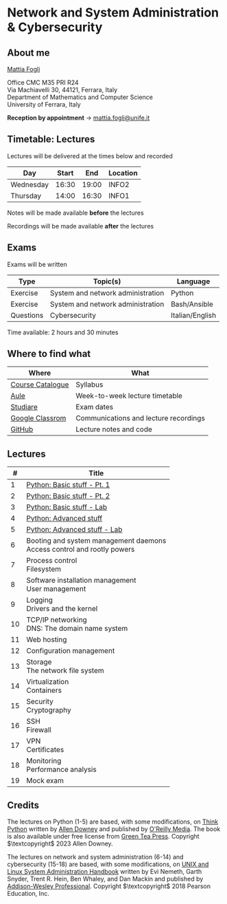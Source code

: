 # Network and System Administration & Cybersecurity

## About me

[Mattia Fogli](https://docente.unife.it/mattia.fogli)

Office CMC M35 PRI R24 \
Via Machiavelli 30, 44121, Ferrara, Italy \
Department of Mathematics and Computer Science \
University of Ferrara, Italy

**Reception by appointment** $\rightarrow$ mattia.fogli@unife.it

## Timetable: Lectures

Lectures will be delivered at the times below and recorded

| Day       | Start | End   | Location |
| --------- | ----- | ----- | -------- |
| Wednesday | 16:30 | 19:00 | INFO2    |
| Thursday  | 14:00 | 16:30 | INFO1    |

Notes will be made available **before** the lectures

Recordings will be made available **after** the lectures

## Exams

Exams will be written

| Type      | Topic(s)                          | Language        |
| --------- | --------------------------------- | --------------- |
| Exercise  | System and network administration | Python          |
| Exercise  | System and network administration | Bash/Ansible    |
| Questions | Cybersecurity                     | Italian/English |

Time available: 2 hours and 30 minutes

## Where to find what

| Where                                                                                                                                                                                                                                                                                                                                        | What                                  |
| -------------------------------------------------------------------------------------------------------------------------------------------------------------------------------------------------------------------------------------------------------------------------------------------------------------------------------------------- | ------------------------------------- |
| [Course Catalogue](https://unife.coursecatalogue.cineca.it/insegnamenti/2024/51959/2016/9999/10431?coorte=2022&schemaid=11854)                                                                                                                                                                                                               | Syllabus                              |
| [Aule](https://aule.unife.it/AgendaStudenti/index.php?view=easycourse&form-type=docente&include=docente&anno=2024&docente=027972&visualizzazione_orario=cal&date=24-02-2025&periodo_didattico=&_lang=it&list=&week_grid_type=-1&ar_codes_=&ar_select_=&col_cells=0&empty_box=0&only_grid=0&highlighted_date=0&all_events=0&faculty_group=0#) | Week-to-week lecture timetable        |
| [Studiare](https://studiare.unife.it/ListaAppelliOfferta.do)                                                                                                                                                                                                                                                                                 | Exam dates                            |
| [Google Classrom](https://classroom.google.com/c/NjgxMTY1MDQyNTk4?cjc=pkuagdo)                                                                                                                                                                                                                                                               | Communications and lecture recordings |
| [GitHub](https://github.com/fglmtt/admin)                                                                                                                                                                                                                                                                                                    | Lecture notes and code                |

## Lectures

| #   | Title                                                                     |
| --- | ------------------------------------------------------------------------- |
| 1   | [Python: Basic stuff - Pt. 1](lectures/1-python-basic-stuff-pt1.md)       |
| 2   | [Python: Basic stuff - Pt. 2](lectures/2-python-basic-stuff-pt2.md)       |
| 3   | [Python: Basic stuff - Lab](lectures/3-python-basic-stuff-lab.md)         |
| 4   | [Python: Advanced stuff](lectures/4-python-advanced-stuff.md)             |
| 5   | [Python: Advanced stuff - Lab](lectures/5-python-advanced-stuff-lab.md)   |
| 6   | Booting and system management daemons<br>Access control and rootly powers |
| 7   | Process control<br>Filesystem                                             |
| 8   | Software installation management<br>User management                       |
| 9   | Logging<br>Drivers and the kernel                                         |
| 10  | TCP/IP networking<br>DNS: The domain name system                          |
| 11  | Web hosting                                                               |
| 12  | Configuration management                                                  |
| 13  | Storage<br>The network file system                                        |
| 14  | Virtualization<br>Containers                                              |
| 15  | Security<br>Cryptography                                                  |
| 16  | SSH<br>Firewall                                                           |
| 17  | VPN<br>Certificates                                                       |
| 18  | Monitoring<br>Performance analysis                                        |
| 19  | Mock exam                                                                 |

## Credits

The lectures on Python (1-5) are based, with some modifications, on [Think Python](https://allendowney.github.io/ThinkPython/) written by [Allen Downey](https://www.allendowney.com/wp/) and published by [O'Reilly Media](https://www.oreilly.com/library/view/think-python-3rd/9781098155421/). The book is also available under free license from [Green Tea Press](https://greenteapress.com/wp/think-python-3rd-edition/). Copyright $\textcopyright$ 2023 Allen Downey. 

The lectures on network and system administration (6-14) and cybersecurity (15-18) are based, with some modifications, on [UNIX and Linux System Administration Handbook](https://www.admin.com/) written by Evi Nemeth, Garth Snyder, Trent R. Hein, Ben Whaley, and Dan Mackin and published by [Addison-Wesley Professional](https://www.informit.com/store/unix-and-linux-system-administration-handbook-9780134277554). Copyright $\textcopyright$ 2018 Pearson Education, Inc.
